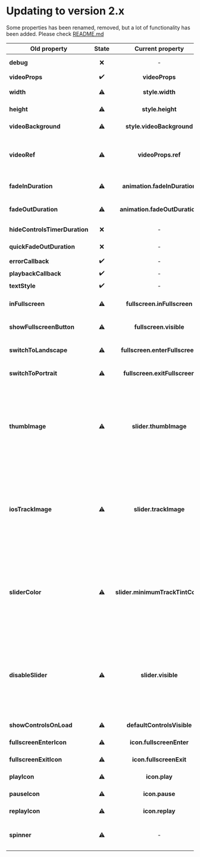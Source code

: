 # Updating to version 2.x

Some properties has been renamed, removed, but a lot of functionality has been added. Please check [README.md](https://github.com/ihmpavel/expo-video-player/tree/master/README.md)

Old property | State | Current property | Description
---- | :--: | :-----: | -----------
**debug** | ❌ | - | This prop has been removed
**videoProps** | ✔️ | **videoProps** | Not changed
**width** | ⚠️ | **style.width** | Property moved to the object `style`
**height** | ⚠️ | **style.height** | Property moved to the object `style`
**videoBackground** | ⚠️ | **style.videoBackground** | Property moved to the object `style`
**videoRef** | ⚠️ | **videoProps.ref** | Property moved to the object `videoProps`. See usage in the [example-app](https://github.com/ihmpavel/expo-video-player/tree/master/example-app/App.tsx)
**fadeInDuration** | ⚠️ | **animation.fadeInDuration** | Property moved to the object `animation`
**fadeOutDuration** | ⚠️ | **animation.fadeOutDuration** | Property moved to the object `animation`
**hideControlsTimerDuration** | ❌ | - | Prop has been removed
**quickFadeOutDuration** | ❌ | - | Prop has been removed
**errorCallback** | ✔️ | - | Not changed
**playbackCallback** | ✔️ | - | Not changed
**textStyle** | ✔️ | - | Not changed
**inFullscreen** | ⚠️ | **fullscreen.inFullscreen** | Property moved to the object `fullscreen`
**showFullscreenButton** | ⚠️ | **fullscreen.visible** | Property moved to the object `fullscreen`
**switchToLandscape** | ⚠️ | **fullscreen.enterFullscreen** | Property moved to the object `fullscreen`
**switchToPortrait** | ⚠️ | **fullscreen.exitFullscreen** | Property moved to the object `fullscreen`
**thumbImage** | ⚠️ | **slider.thumbImage** | Property moved to the object `slider`. You can use any of the props (except `ref`, `value`, `onSlidingStart` and `onSlidingComplete`) from [@react-native-community/slider](https://github.com/callstack/react-native-slider)
**iosTrackImage** | ⚠️ | **slider.trackImage** | Property moved to the object `slider`. You can use any of the props (except `ref`, `value`, `onSlidingStart` and `onSlidingComplete`) from [@react-native-community/slider](https://github.com/callstack/react-native-slider)
**sliderColor** | ⚠️ | **slider.minimumTrackTintColor** | Property moved to the object `slider`. You can use any of the props (except `ref`, `value`, `onSlidingStart` and `onSlidingComplete`) from [@react-native-community/slider](https://github.com/callstack/react-native-slider)
**disableSlider** | ⚠️ | **slider.visible** | Property moved to the object `slider`. You can use any of the props (except `ref`, `value`, `onSlidingStart` and `onSlidingComplete`) from [@react-native-community/slider](https://github.com/callstack/react-native-slider)
**showControlsOnLoad** | ⚠️ | **defaultControlsVisible** | Prop has been renamed
**fullscreenEnterIcon** | ⚠️ | **icon.fullscreenEnter** | Property moved to the object `icon`
**fullscreenExitIcon** | ⚠️ | **icon.fullscreenExit** | Property moved to the object `icon`
**playIcon** | ⚠️ | **icon.play** | Property moved to the object `icon`
**pauseIcon** | ⚠️ | **icon.pause** | Property moved to the object `icon`
**replayIcon** | ⚠️ | **icon.replay** | Property moved to the object `icon`
**spinner** | ⚠️ | - | Property moved to the object `icon`, renamed to `loading`
